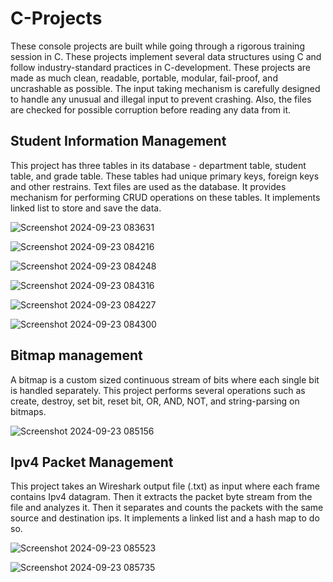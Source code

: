 # C-Projects

These console projects are built while going through a rigorous training session in C. These projects implement several data structures using C and follow industry-standard practices in C-development. These projects are made as much clean, readable, portable, modular, fail-proof, and uncrashable as possible. The input taking mechanism is carefully designed to handle any unusual and illegal input to prevent crashing. Also, the files are checked for possible corruption before reading any data from it.

## Student Information Management

This project has three tables in its database - department table, student table, and grade table. These tables had unique primary keys, foreign keys and other restrains. Text files are used as the database. It provides mechanism for performing CRUD operations on these tables. It implements linked list to store and save the data.

![Screenshot 2024-09-23 083631](https://github.com/user-attachments/assets/455e375d-56b6-4ec5-8306-aa382822cf54)

![Screenshot 2024-09-23 084216](https://github.com/user-attachments/assets/7752b6a9-dc1b-4f25-a543-ca66d8c705fa)

![Screenshot 2024-09-23 084248](https://github.com/user-attachments/assets/1e72cac5-8f19-4425-8943-ee4580623203)

![Screenshot 2024-09-23 084316](https://github.com/user-attachments/assets/2ae19b98-f3f9-416b-a3cb-cb10f4936bd8)

![Screenshot 2024-09-23 084227](https://github.com/user-attachments/assets/6d7dcda8-d153-4ee1-9f2e-15011821401f)

![Screenshot 2024-09-23 084300](https://github.com/user-attachments/assets/9b6703c8-d381-47a8-9a26-9620de3fcf02)

## Bitmap management

A bitmap is a custom sized continuous stream of bits where each single bit is handled separately. This project performs several operations such as create, destroy, set bit, reset bit, OR, AND, NOT, and string-parsing on bitmaps. 

![Screenshot 2024-09-23 085156](https://github.com/user-attachments/assets/757b8cc2-a68c-4a43-b347-9dcdbc43e269)

## Ipv4 Packet Management

This project takes an Wireshark output file (.txt) as input where each frame contains Ipv4 datagram. Then it extracts the packet byte stream from the file and analyzes it. Then it separates and counts the packets with the same source and destination ips. It implements a linked list and a hash map to do so. 

![Screenshot 2024-09-23 085523](https://github.com/user-attachments/assets/0b797484-ed71-4207-afae-f5d8f045ce21)

![Screenshot 2024-09-23 085735](https://github.com/user-attachments/assets/48c184e8-7cb0-4bd8-a918-204ab91eba20)



